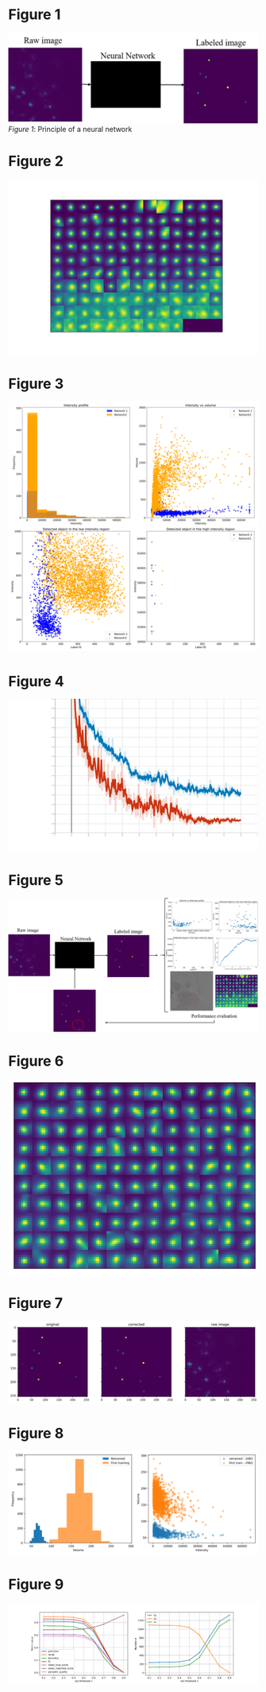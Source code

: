 # Figure 1


![](plots/figure_intro_2.png)
*Figure 1*: Principle of a neural network

# Figure 2
![](plots/gallery.png)
# Figure 3
![](plots/Global_Metrics_2_Networks_iterated_2.svg)
# Figure 4
![](plots/epoch_loss(1).svg)
# Figure 5 

![](plots/figure_intro.png)

# Figure 6

![](plots/gallery_retrained_2.png)
# Figure 7 

![](plots/correction_part_2.png)
# Figure 8

![](plots/Retraining_2.svg)
# Figure 9

![](plots/training_stats_v3.svg)
